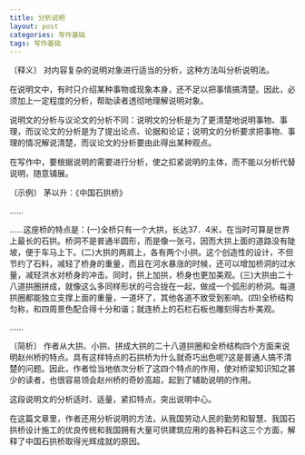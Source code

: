 ```yaml
---
title: 分析说明
layout: post
categories: 写作基础
tags: 写作基础
---
```


〔释义〕 对内容复杂的说明对象进行适当的分析，这种方法叫分析说明法。

在说明文中，有时只介绍某种事物或现象本身，还不足以把事情搞清楚。因此，必须加上一定程度的分析，帮助读者透彻地理解说明对象。

说明文的分析与议论文的分析不同：说明文的分析是为了更清楚地说明事物、事理，而议论文的分析是为了提出论点、论据和论证；说明文的分析要求把事物、事理的情况解说清楚，而议论文的分析要由此得出某种观点。

在写作中，要根据说明的需要进行分析，使之扣紧说明的主体，而不能以分析代替说明，随意铺展。

〔示例〕 茅以升：《中国石拱桥》

……

……这座桥的特点是：(一)全桥只有一个大拱，长达37．4米，在当时可算是世界上最长的石拱。桥洞不是普通半圆形，而是像一张弓，因而大拱上面的道路没有陡坡，便于车马上下。(二)大拱的两肩上，各有两个小拱。这个创造性的设计，不但节约了石料，减轻了桥身的重量，而且在河水暴涨的时候，还可以增加桥洞的过水量，减轻洪水对桥身的冲击。同时，拱上加拱，桥身也更加美观。(三)大拱由二十八道拱圈拼成，就像这么多同样形状的弓合拢在一起，做成一个弧形的桥洞。每道拱圈都能独立支撑上面的重量，一道坏了，其他各道不致受到影响。(四)全桥结构匀称，和四周景色配合得十分和谐；就连桥上的石栏石板也雕刻得古朴美观。

……

〔简析〕 作者从大拱、小拱、拼成大拱的二十八道拱圈和全桥结构四个方面来说明赵州桥的特点。具有这样特点的石拱桥为什么就奇巧出色呢?这是普通人搞不清楚的问题。因此，作者恰当地依次分析了这四个特点的作用，使对桥梁知识知之甚少的读者，也很容易领会赵州桥的奇妙高超，起到了辅助说明的作用。

这段说明文的分析适时、适量，紧扣特点，突出说明中心。

在这篇文章里，作者还用分析说明的方法，从我国劳动人民的勤劳和智慧、我国石拱桥设计施工的优良传统和我国拥有大量可供建筑应用的各种石料这三个方面，解释了中国石拱桥取得光辉成就的原因。 